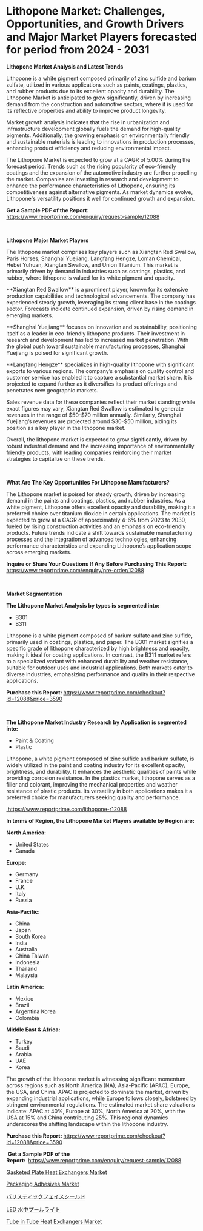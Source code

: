 <p><h1>Lithopone Market: Challenges, Opportunities, and Growth Drivers and Major Market Players forecasted for period from 2024 - 2031</h1></p><p><strong>Lithopone Market Analysis and Latest Trends</strong></p>
<p><p>Lithopone is a white pigment composed primarily of zinc sulfide and barium sulfate, utilized in various applications such as paints, coatings, plastics, and rubber products due to its excellent opacity and durability. The Lithopone Market is anticipated to grow significantly, driven by increasing demand from the construction and automotive sectors, where it is used for its reflective properties and ability to improve product longevity.</p><p>Market growth analysis indicates that the rise in urbanization and infrastructure development globally fuels the demand for high-quality pigments. Additionally, the growing emphasis on environmentally friendly and sustainable materials is leading to innovations in production processes, enhancing product efficiency and reducing environmental impact. </p><p>The Lithopone Market is expected to grow at a CAGR of 5.00% during the forecast period. Trends such as the rising popularity of eco-friendly coatings and the expansion of the automotive industry are further propelling the market. Companies are investing in research and development to enhance the performance characteristics of Lithopone, ensuring its competitiveness against alternative pigments. As market dynamics evolve, Lithopone's versatility positions it well for continued growth and expansion.</p></p>
<p><strong>Get a Sample PDF of the Report:&nbsp;</strong> <a href="https://www.reportprime.com/enquiry/request-sample/12088">https://www.reportprime.com/enquiry/request-sample/12088</a></p>
<p>&nbsp;</p>
<p><strong>Lithopone Major Market Players</strong></p>
<p><p>The lithopone market comprises key players such as Xiangtan Red Swallow, Paris Horses, Shanghai Yuejiang, Langfang Hengze, Loman Chemical, Hebei Yuhuan, Xiangtan Swallow, and Union Titanium. This market is primarily driven by demand in industries such as coatings, plastics, and rubber, where lithopone is valued for its white pigment and opacity.</p><p>**Xiangtan Red Swallow** is a prominent player, known for its extensive production capabilities and technological advancements. The company has experienced steady growth, leveraging its strong client base in the coatings sector. Forecasts indicate continued expansion, driven by rising demand in emerging markets.</p><p>**Shanghai Yuejiang** focuses on innovation and sustainability, positioning itself as a leader in eco-friendly lithopone products. Their investment in research and development has led to increased market penetration. With the global push toward sustainable manufacturing processes, Shanghai Yuejiang is poised for significant growth.</p><p>**Langfang Hengze** specializes in high-quality lithopone with significant exports to various regions. The company’s emphasis on quality control and customer service has enabled it to capture a substantial market share. It is projected to expand further as it diversifies its product offerings and penetrates new geographic markets.</p><p>Sales revenue data for these companies reflect their market standing; while exact figures may vary, Xiangtan Red Swallow is estimated to generate revenues in the range of $50-$70 million annually. Similarly, Shanghai Yuejiang’s revenues are projected around $30-$50 million, aiding its position as a key player in the lithopone market. </p><p>Overall, the lithopone market is expected to grow significantly, driven by robust industrial demand and the increasing importance of environmentally friendly products, with leading companies reinforcing their market strategies to capitalize on these trends.</p></p>
<p>&nbsp;</p>
<p><strong>What Are The Key Opportunities For Lithopone Manufacturers?</strong></p>
<p><p>The Lithopone market is poised for steady growth, driven by increasing demand in the paints and coatings, plastics, and rubber industries. As a white pigment, Lithopone offers excellent opacity and durability, making it a preferred choice over titanium dioxide in certain applications. The market is expected to grow at a CAGR of approximately 4-6% from 2023 to 2030, fueled by rising construction activities and an emphasis on eco-friendly products. Future trends indicate a shift towards sustainable manufacturing processes and the integration of advanced technologies, enhancing performance characteristics and expanding Lithopone’s application scope across emerging markets.</p></p>
<p><strong>Inquire or Share Your Questions If Any Before Purchasing This Report:</strong> <a href="https://www.reportprime.com/enquiry/pre-order/12088">https://www.reportprime.com/enquiry/pre-order/12088</a></p>
<p>&nbsp;</p>
<p><strong>Market Segmentation</strong></p>
<p><strong>The Lithopone Market Analysis by types is segmented into:</strong></p>
<p><ul><li>B301</li><li>B311</li></ul></p>
<p><p>Lithopone is a white pigment composed of barium sulfate and zinc sulfide, primarily used in coatings, plastics, and paper. The B301 market signifies a specific grade of lithopone characterized by high brightness and opacity, making it ideal for coating applications. In contrast, the B311 market refers to a specialized variant with enhanced durability and weather resistance, suitable for outdoor uses and industrial applications. Both markets cater to diverse industries, emphasizing performance and quality in their respective applications.</p></p>
<p><strong>Purchase this Report:&nbsp;</strong><a href="https://www.reportprime.com/checkout?id=12088&price=3590">https://www.reportprime.com/checkout?id=12088&price=3590</a></p>
<p>&nbsp;</p>
<p><strong>The Lithopone Market Industry Research by Application is segmented into:</strong></p>
<p><ul><li>Paint & Coating</li><li>Plastic</li></ul></p>
<p><p>Lithopone, a white pigment composed of zinc sulfide and barium sulfate, is widely utilized in the paint and coating industry for its excellent opacity, brightness, and durability. It enhances the aesthetic qualities of paints while providing corrosion resistance. In the plastics market, lithopone serves as a filler and colorant, improving the mechanical properties and weather resistance of plastic products. Its versatility in both applications makes it a preferred choice for manufacturers seeking quality and performance.</p></p>
<p><a href="https://www.reportprime.com/lithopone-r12088">&nbsp;https://www.reportprime.com/lithopone-r12088</a></p>
<p><strong>In terms of Region, the Lithopone Market Players available by Region are:</strong></p>
<p>
    <p> <strong> North America: </strong>
        <ul>
            <li>United States</li>
            <li>Canada</li>
        </ul>
        </p> 
    <p> <strong> Europe: </strong>
        <ul>
            <li>Germany</li>
            <li>France</li>
            <li>U.K.</li>
            <li>Italy</li>
            <li>Russia</li>
        </ul>
        </p> 
    <p> <strong> Asia-Pacific: </strong>
        <ul>
            <li>China</li>
            <li>Japan</li>
            <li>South Korea</li>
            <li>India</li>
            <li>Australia</li>
            <li>China Taiwan</li>
            <li>Indonesia</li>
            <li>Thailand</li>
            <li>Malaysia</li>
        </ul>
        </p> 
    <p> <strong> Latin America: </strong>
        <ul>
            <li>Mexico</li>
            <li>Brazil</li>
            <li>Argentina Korea</li>
            <li>Colombia</li>
        </ul>
        </p> 
    <p> <strong> Middle East & Africa: </strong>
        <ul>
            <li>Turkey</li>
            <li>Saudi</li>
            <li>Arabia</li>
            <li>UAE</li>
            <li>Korea</li>
        </ul>
    </p>
    </p>
<p><p>The growth of the lithopone market is witnessing significant momentum across regions such as North America (NA), Asia-Pacific (APAC), Europe, the USA, and China. APAC is projected to dominate the market, driven by expanding industrial applications, while Europe follows closely, bolstered by stringent environmental regulations. The estimated market share valuations indicate: APAC at 40%, Europe at 30%, North America at 20%, with the USA at 15% and China contributing 25%. This regional dynamics underscores the shifting landscape within the lithopone industry.</p></p>
<p><strong>Purchase this Report: </strong><a href="https://www.reportprime.com/checkout?id=12088&price=3590">https://www.reportprime.com/checkout?id=12088&price=3590</a></p>
<p>&nbsp;<strong>Get a Sample PDF of the Report:&nbsp;&nbsp;</strong><a href="https://www.reportprime.com/enquiry/request-sample/12088">https://www.reportprime.com/enquiry/request-sample/12088</a></p>
<p><strong></strong></p>
<p><p><a href="https://medium.com/@nathalelly87957/gasketed-plate-heat-exchangers-industry-sector-market-dynamics-and-future-scenarios-2024-2031-3ad09ad90320">Gasketed Plate Heat Exchangers Market</a></p><p><a href="https://issuu.com/reportprime-2/docs/packaging-adhesives-market-size-203_46b3cf4f915b7b">Packaging Adhesives Market</a></p><p><a href="https://medium.com/@marcus7cekruer/%E5%BC%BE%E9%81%93%E3%83%95%E3%82%A7%E3%82%A4%E3%82%B9%E3%82%B7%E3%83%BC%E3%83%AB%E3%83%89%E5%B8%82%E5%A0%B4%E3%81%AE%E8%A6%8B%E9%80%9A%E3%81%97%E3%81%A8%E5%B8%82%E5%A0%B4%E3%82%B7%E3%82%A7%E3%82%A2%E5%88%86%E6%9E%90-%E6%88%90%E9%95%B7%E3%83%88%E3%83%AC%E3%83%B3%E3%83%89%E3%81%A8%E5%B8%82%E5%A0%B4%E4%BA%88%E6%B8%AC-2024%E5%B9%B4-2031%E5%B9%B4-4e21e789a911">バリスティックフェイスシールド</a></p><p><a href="https://medium.com/@royfoote921/%E5%B8%82%E5%A0%B4%E5%8B%95%E5%90%91%E3%81%AE%E6%98%8E%E3%82%89%E3%81%8B%E3%81%AB%E3%81%99%E3%82%8B-%E3%82%B0%E3%83%AD%E3%83%BC%E3%83%90%E3%83%ABled%E6%B0%B4%E4%B8%AD%E3%83%97%E3%83%BC%E3%83%AB%E3%83%A9%E3%82%A4%E3%83%88%E5%B8%82%E5%A0%B4%E3%81%AE%E6%88%90%E9%95%B7%E3%81%A8%E5%9C%B0%E5%9F%9F%E5%88%A5%E6%B4%9E%E5%AF%9F-2024%E5%B9%B4-2031%E5%B9%B4-5a50e4a7aa09">LED 水中プールライト</a></p><p><a href="https://medium.com/@jakobeblake51/tube-in-tube-heat-exchangers-market-size-growth-and-industry-analysis-by-market-segmentation-and-07118cd42636">Tube in Tube Heat Exchangers Market</a></p></p>
